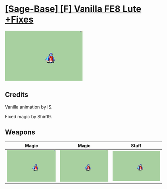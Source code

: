 # [\[Sage-Base\] \[F\] Vanilla FE8 Lute +Fixes](./)

<img src="./6.%20Magic/Magic_000.png" alt="[Sage-Base] [F] Vanilla FE8 Lute +Fixes standing" />

## Credits

Vanilla animation by IS.

Fixed magic by Shin19.

## Weapons


|Magic |Magic |Staff |
|  :---: | :---: | :---: |
| <img alt="Magic animation" src="./6.%20Magic/Magic.gif" /> | <img alt="Magic animation" src="./6.%20Magic%20(Fixed)/Magic.gif" /> | <img alt="Staff animation" src="./7.%20Staff/Staff.gif" /> |
